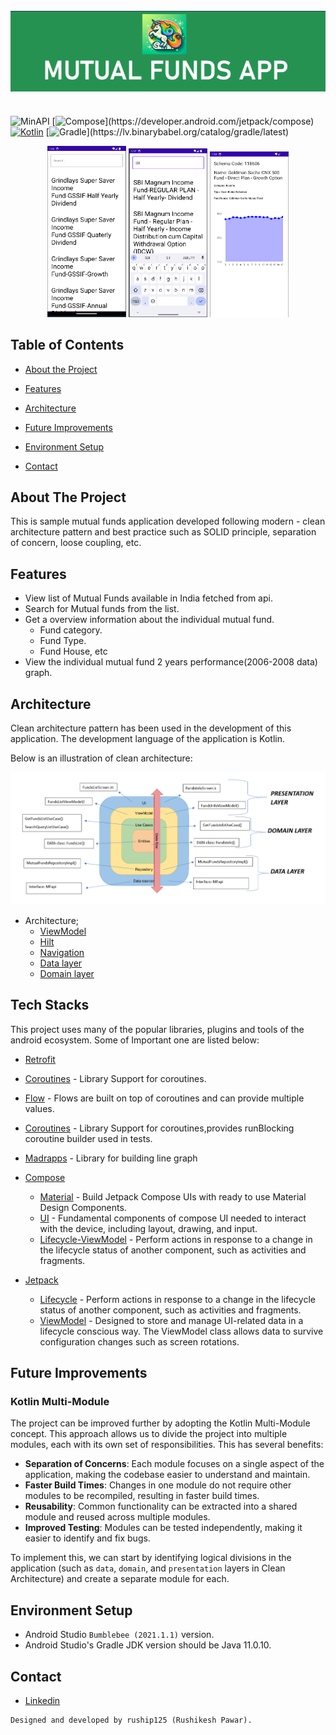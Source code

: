 
<br />
  <img src="img/Banner.png" align="center"/>
  <h1 align="center"></h1>
  

  ![MinAPI](https://badgen.net/badge/MinAPI/23/green/)
  [![Compose](https://img.shields.io/badge/compose-1.0.1-red.svg?)](https://developer.android.com/jetpack/compose)
  [![Kotlin](https://img.shields.io/badge/Kotlin-1.5.21-blue.svg?logo=kotlin)](http://kotlinlang.org)
  [![Gradle](https://img.shields.io/badge/gradle-7.0.2-blue.svg?)](https://lv.binarybabel.org/catalog/gradle/latest)

  
<p align="center">
 <img src="img/1.png" width="25%"/>
  <img src="img/2.png" width="25%"/>
  <img src="img/3.png" width="25%"/>

</p>
  
  <p align="center">
</p>

<!-- TABLE OF CONTENTS -->
## Table of Contents

* [About the Project](#about-the-project)
* [Features](#features)
* [Architecture](#architecture)
* [Future Improvements](#future-improvements)
* [Environment Setup](#requirements)
* [Contact](#contact)

  <!-- ABOUT THE PROJECT -->
## About The Project
This is sample mutual funds application developed following modern - clean architecture pattern and best practice such as SOLID principle, separation of concern, loose coupling, etc.


## Features
  - View list of Mutual Funds available in India fetched from api.
  - Search for Mutual funds from the list.
  - Get a overview information about the individual mutual fund.
      - Fund category.
      - Fund Type.
      - Fund House, etc
  - View the individual mutual fund 2 years performance(2006-2008 data) graph.
  

## Architecture


Clean architecture pattern has been used in the development of this application. 
The development language of the application is Kotlin.

Below is an illustration of clean architecture:

<img src="img/Architecture.png" />


* Architecture;
    * [ViewModel](https://developer.android.com/topic/libraries/architecture/viewmodel)
    * [Hilt](https://developer.android.com/training/dependency-injection/hilt-android) 
    * [Navigation](https://developer.android.com/guide/navigation)
    * [Data layer](https://developer.android.com/topic/architecture/data-layer)
    * [Domain layer](https://developer.android.com/topic/architecture/domain-layer)


## Tech Stacks
This project uses many of the popular libraries, plugins and tools of the android ecosystem.
Some of Important one are listed below: 

- [Retrofit](https://square.github.io/retrofit/)
- [Coroutines](https://github.com/Kotlin/kotlinx.coroutines) - Library Support for coroutines.
- [Flow](https://developer.android.com/kotlin/flow) - Flows are built on top of coroutines and can provide multiple values.
- [Coroutines](https://github.com/Kotlin/kotlinx.coroutines) - Library Support for coroutines,provides runBlocking coroutine builder used in tests.
- [Madrapps](https://github.com/Madrapps) - Library for building line graph


- [Compose](https://developer.android.com/jetpack/compose)
  
    - [Material](https://developer.android.com/jetpack/androidx/releases/compose-material) - Build Jetpack Compose UIs with ready to use Material Design Components.
    - [UI](https://developer.android.com/jetpack/androidx/releases/compose-ui) - Fundamental components of compose UI needed to interact with the device, including layout, drawing, and input.
    - [Lifecycle-ViewModel](https://developer.android.com/jetpack/androidx/releases/lifecycle) - Perform actions in response to a change in the lifecycle status of another component, such as activities and fragments.
  
- [Jetpack](https://developer.android.com/jetpack)
  
    - [Lifecycle](https://developer.android.com/topic/libraries/architecture/lifecycle) - Perform actions in response to a change in the lifecycle status of another component, such as activities and fragments.
    - [ViewModel](https://developer.android.com/topic/libraries/architecture/viewmodel) - Designed to store and manage UI-related data in a lifecycle conscious way. The ViewModel class allows data to survive configuration changes such as screen rotations.


## Future Improvements

### Kotlin Multi-Module

The project can be improved further by adopting the Kotlin Multi-Module concept. This approach allows us to divide the project into multiple modules, each with its own set of responsibilities. This has several benefits:

- **Separation of Concerns**: Each module focuses on a single aspect of the application, making the codebase easier to understand and maintain.
- **Faster Build Times**: Changes in one module do not require other modules to be recompiled, resulting in faster build times.
- **Reusability**: Common functionality can be extracted into a shared module and reused across multiple modules.
- **Improved Testing**: Modules can be tested independently, making it easier to identify and fix bugs.

To implement this, we can start by identifying logical divisions in the application (such as `data`, `domain`, and `presentation` layers in Clean Architecture) and create a separate module for each.


## Environment Setup
  - Android Studio ```Bumblebee (2021.1.1)```  version.
  - Android Studio's Gradle JDK version should be Java 11.0.10.
  
    
<!-- CONTACT -->
## Contact

- [Linkedin](https://www.linkedin.com/in/rushikesh-pawar-239476167/)

```xml
Designed and developed by ruship125 (Rushikesh Pawar).

